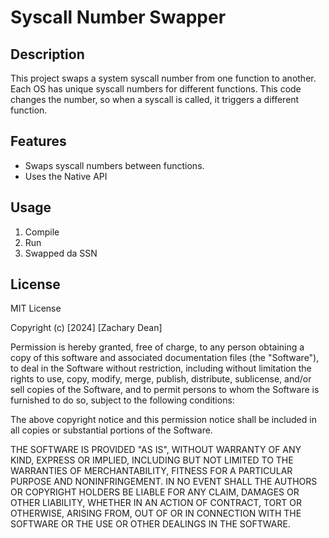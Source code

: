 # Syscall Number Swapper

## Description

This project swaps a system syscall number from one function to another. Each OS has unique syscall numbers for different functions. This code changes the number, so when a syscall is called, it triggers a different function.

## Features

- Swaps syscall numbers between functions.
- Uses the Native API 

## Usage

1. Compile
2. Run
3. Swapped da SSN

## License
MIT License

Copyright (c) [2024] [Zachary Dean]

Permission is hereby granted, free of charge, to any person obtaining a copy
of this software and associated documentation files (the "Software"), to deal
in the Software without restriction, including without limitation the rights
to use, copy, modify, merge, publish, distribute, sublicense, and/or sell
copies of the Software, and to permit persons to whom the Software is
furnished to do so, subject to the following conditions:

The above copyright notice and this permission notice shall be included in all
copies or substantial portions of the Software.

THE SOFTWARE IS PROVIDED "AS IS", WITHOUT WARRANTY OF ANY KIND, EXPRESS OR
IMPLIED, INCLUDING BUT NOT LIMITED TO THE WARRANTIES OF MERCHANTABILITY,
FITNESS FOR A PARTICULAR PURPOSE AND NONINFRINGEMENT. IN NO EVENT SHALL THE
AUTHORS OR COPYRIGHT HOLDERS BE LIABLE FOR ANY CLAIM, DAMAGES OR OTHER
LIABILITY, WHETHER IN AN ACTION OF CONTRACT, TORT OR OTHERWISE, ARISING FROM,
OUT OF OR IN CONNECTION WITH THE SOFTWARE OR THE USE OR OTHER DEALINGS IN THE
SOFTWARE.
